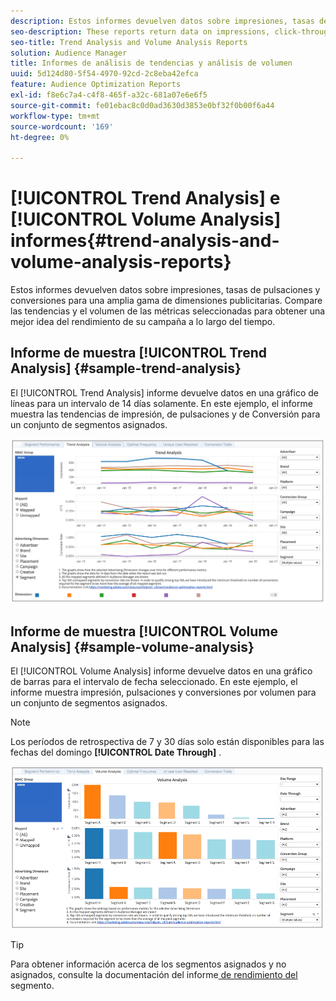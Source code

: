 ```yaml
---
description: Estos informes devuelven datos sobre impresiones, tasas de pulsaciones y conversiones para una amplia gama de dimensiones publicitarias. Compare las tendencias y el volumen de las métricas seleccionadas para obtener una mejor idea del rendimiento de su campaña a lo largo del tiempo.
seo-description: These reports return data on impressions, click-through rates, and conversions for broad range of advertising dimensions. Compare trends and volume for your selected metrics to get a better picture of how your campaign performs over time.
seo-title: Trend Analysis and Volume Analysis Reports
solution: Audience Manager
title: Informes de análisis de tendencias y análisis de volumen
uuid: 5d124d80-5f54-4970-92cd-2c8eba42efca
feature: Audience Optimization Reports
exl-id: f8e6c7a4-c4f8-465f-a32c-681a07e6e6f5
source-git-commit: fe01ebac8c0d0ad3630d3853e0bf32f0b00f6a44
workflow-type: tm+mt
source-wordcount: '169'
ht-degree: 0%

---
```


# [!UICONTROL Trend Analysis] e [!UICONTROL Volume Analysis] informes{#trend-analysis-and-volume-analysis-reports}

Estos informes devuelven datos sobre impresiones, tasas de pulsaciones y conversiones para una amplia gama de dimensiones publicitarias. Compare las tendencias y el volumen de las métricas seleccionadas para obtener una mejor idea del rendimiento de su campaña a lo largo del tiempo.

## Informe de muestra [!UICONTROL Trend Analysis] {#sample-trend-analysis}

El [!UICONTROL Trend Analysis] informe devuelve datos en una gráfico de líneas para un intervalo de 14 días solamente. En este ejemplo, el informe muestra las tendencias de impresión, de pulsaciones y de Conversión para un conjunto de segmentos asignados.

![](assets/trend-analysis.png)

## Informe de muestra [!UICONTROL Volume Analysis] {#sample-volume-analysis}

El [!UICONTROL Volume Analysis] informe devuelve datos en una gráfico de barras para el intervalo de fecha seleccionado. En este ejemplo, el informe muestra impresión, pulsaciones y conversiones por volumen para un conjunto de segmentos asignados.

>[!NOTE]
>
>Los períodos de retrospectiva de 7 y 30 días solo están disponibles para las fechas del domingo **[!UICONTROL Date Through]** .

![](assets/volume-analysis.png)

>[!TIP]
>
>Para obtener información acerca de los segmentos asignados y no asignados, consulte la documentación del informe[ de rendimiento del ](../../../reporting/audience-optimization-reports/aor-advertisers/segment-performance.md)segmento.
